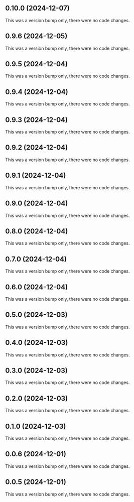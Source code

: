 ## 0.10.0 (2024-12-07)

This was a version bump only, there were no code changes.

## 0.9.6 (2024-12-05)

This was a version bump only, there were no code changes.

## 0.9.5 (2024-12-04)

This was a version bump only, there were no code changes.

## 0.9.4 (2024-12-04)

This was a version bump only, there were no code changes.

## 0.9.3 (2024-12-04)

This was a version bump only, there were no code changes.

## 0.9.2 (2024-12-04)

This was a version bump only, there were no code changes.

## 0.9.1 (2024-12-04)

This was a version bump only, there were no code changes.

## 0.9.0 (2024-12-04)

This was a version bump only, there were no code changes.

## 0.8.0 (2024-12-04)

This was a version bump only, there were no code changes.

## 0.7.0 (2024-12-04)

This was a version bump only, there were no code changes.

## 0.6.0 (2024-12-04)

This was a version bump only, there were no code changes.

## 0.5.0 (2024-12-03)

This was a version bump only, there were no code changes.

## 0.4.0 (2024-12-03)

This was a version bump only, there were no code changes.

## 0.3.0 (2024-12-03)

This was a version bump only, there were no code changes.

## 0.2.0 (2024-12-03)

This was a version bump only, there were no code changes.

## 0.1.0 (2024-12-03)

This was a version bump only, there were no code changes.

## 0.0.6 (2024-12-01)

This was a version bump only, there were no code changes.

## 0.0.5 (2024-12-01)

This was a version bump only, there were no code changes.